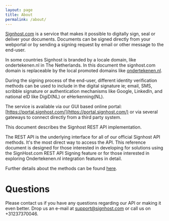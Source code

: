 ```yaml
---
layout: page
title: About
permalink: /about/
---
```

[Signhost.com](https://www.signhost.com) is a service that makes it possible to digitally sign, seal or deliver your documents. Documents can be signed directly from your webportal or by sending a signing request by email or other message to the end-user.

In some countries Signhost is branded by a locale domain, like ondertekenen.nl in The Netherlands. In this document the signhost.com domain is replaceable by the local promoted domains like [ondertekenen.nl](https://ondertekenen.nl/).

During the signing process of the end-user, different identity verification methods can be used to include in the digital signature ie; email, SMS, scribble signature or authentication mechanisms like Google, LinkedIn, and national eID like DigiD(NL) or eHerkenning(NL).

The service is available via our GUI based online portal: [https://portal.signhost.com/](https://portal.signhost.com/) or via several gateways to connect directly from a third party system.

This document describes the Signhost REST API implementation.

The REST API is the underlying interface for all of our official Signhost API methods. It's the most direct way to access the API.
This reference document is designed for those interested in developing for solutions using the SignHost.com REST API Signing feature or for those interested in exploring Ondertekenen.nl integration features in detail.

Further details about the methods can be found [here](/).

# Questions
Please contact us if you have any questions regarding our API or making it even better. Drop us an e-mail at [support@signhost.com](mailto:support@signhost.com) or call us on +31237370046.
